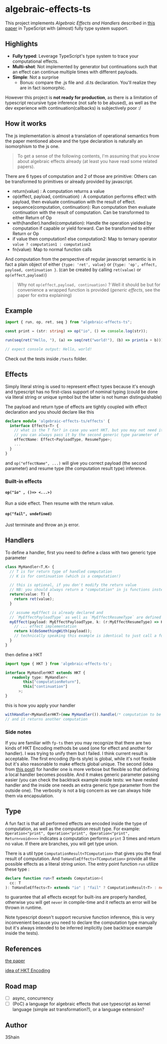 # algebraic-effects-ts

This project implements _Algebraic Effects and Handlers_ described in [this paper](https://www.eff-lang.org/handlers-tutorial.pdf) in TypeScript with (almost) fully type system support.

## Highlights

- **Fully typed**: Leverage TypeScript's type system to trace your computational effects.
- **Multi-shot**: Not implemented by generator but continuations such that an effect can continue multiple times with different payloads.
- **Simple**: Not a surprise
  - Bonus: compare the .js file and .d.ts declaration. You'll realize they are in fact isomorphic.


However this project is __not ready for production__, as there is a limitation of typescript recursive type inference (not safe to be abused), as well as the dev experience with continuation(callbacks) is subjectively poor :/

## How it works

The js implementation is almost a translation of operational semantics from the paper mentioned above and the type declaration is naturally an isomorphism to the js one.

> To get a sense of the following contents, I'm assuming that you know about algebraic effects already (at least you have read some related papers).

There are 6 types of computation and 2 of those are primitive: Others can be transformed to primitives or already provided by javascript.

- return(value) : A computation returns a value
- op(effect, payload, continuation) : A computation performs effect with payload, then evaluate continuation with the result of effect.
- sequence(computation, continuation): Run computation then evaluate continuation with the result of computation. Can be transformed to either Return of Op
- with(handler).handle(computation): Handle the operation yielded by computation if capable or yield forward. Can be transformed to either Return or Op
- if value then computation1 else computation2: Map to ternary operator `value ? computation1 : computation2`
- fn(value): Map to normal function calls

And computation from the perspective of regular javascript semantic is in fact a plain object of either `{type: 'ret', value}` or `{type: 'op', effect, payload, continuation }`. (can be created by calling `ret(value)` or `op(effect,payload)`)

> Why not `op(effect,payload, continuation)` ? Well it should be but for convenience a wrapped function is provided (_generic effects_, see the paper for extra explaining)

## Example

```ts
import { run, op, ret, seq } from "algebraic-effects-ts";

const print = (str: string) => op("io", () => console.log(str));

run(seq(ret("Hello, "), (a) => seq(ret("world!"), (b) => print(a + b))));

// expect console output: Hello, world!
```

Check out the tests inside `/tests` folder.

## Effects

Simply literal string is used to represent effect types because it's enough and typescript has no first-class support of nominal typing (could be done via literal string or unique symbol but the latter is not human distinguishable)

The payload and return type of effects are tightly coupled with effect declaration and you should declare like this

```ts
declare module 'algebraic-effects-ts/effects' {
  interface Effects<T> {
    // what is the T for? in case you want HKT. but you may not need it.
    // you can always pass it by the second generic type parameter of `op` 
    effectName: Effect<PayloadType, ResumeType>;
    ...
  }
}
```

and `op("effectName", ...)` will give you correct payload (the second parameter) and resume type (the computation result type) inference.

### Built-in effects

#### `op("io" , ()=> <...>)`

Run a side effect. Then resume with the return value.

#### `op("fail", undefined)`

Just terminate and throw an js error.

## Handlers

To define a handler, first you need to define a class with two generic type parameter

```ts
class MyHandler<T,K> {
  // T is for return type of handled computation
  // K is for continuation (which is a computation!)

  // this is optional, if you don't modify the return value
  // NB: you should always return a "computation" in js functions instead of arbitrary js value.
  return(value: T) {
    return ret(value); 
  }

  // assume myEffect is already declared and 
  // `MyEffectPayloadType` as well as `MyEffectResumeType` are defined somewhere
  myEffect(payload: MyEffectPayloadType, k: (r:MyEffectResumeType) => K) {
    // ... effect implementation
    return k(doSomethingWith(payload));
    // technically speaking this example is identical to just call a function... not a very good demonstration
  }
}
```

then define a HKT
```ts
import type { HKT } from 'algebraic-effects-ts';

interface MyHandlerHKT extends HKT {
   readonly type: MyHandler<
        this["computationReturn"],
        this["continuation"]
      >;
}
```

this is how you apply your handler

```ts
withHandler<MyHandlerHKT>(new MyHandler()).handle(/* computation to be handled */);
// and it returns another computation
```

### Side notes

If you are familiar with `fp-ts` then you may recognize that there are two kinds of HKT Encoding methods be used (one for effect and another for handler). I was trying to unify them but I failed. I think current result is acceptable. The first encoding (fp-ts style) is global, while it's not flexible but it's also reasonable to make effects global unique. The second (idea from [this post](https://dev.to/matechs/encoding-of-hkts-in-typescript-5c3)) for handler one is more verbose but flexible so that defining a local handler becomes possible. And it makes generic parameter passing easier (you can check the backtrack example inside tests: we have nested handler and the inside one needs an extra generic type parameter from the outside one). The verbosity is not a big concern as we can always hide them via encapsulation.

## Type

A fun fact is that all performed effects are encoded inside the type of computation, as well as the computation result type. For example: `Operation<"print", Operation<"print", Operation<"print", Return<void>>>>` indicates a computation performs `print` 3 times and return no value. If there are branches, you will get type union.

There is a util type `ComputationResult<TComputation>` that gives you the final result of computation. And `ToHandleEffects<TComputation>` provide all the possible effects as a literal string union. The entry point function `run` utilize these type :
```ts
declare function run<T extends Computation>(
  cc: T
): ToHandleEffects<T> extends "io" | "fail" ? ComputationResult<T> : never;
```
to guarantee that all effects except for built-ins are properly handled, otherwise you will get `never` in compile-time and it reflects an error will be thrown in runtime.

Note typescript doesn't support recursive function inference, this is very inconvenient because you need to declare the computation type manually but it's always intended to be inferred implicitly (see backtrace example inside the tests). 

## References

[the paper](https://www.eff-lang.org/handlers-tutorial.pdf)

[idea of HKT Encoding](https://dev.to/matechs/encoding-of-hkts-in-typescript-5c3)

## Road map

- [ ] async, concurrency
- [ ] (PoC) a language for algebraic effects that use typescript as kernel language (simple ast transformation?), or a language extension?

## Author

3Shain

